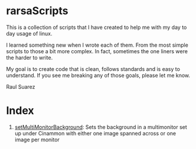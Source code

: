 # rarsaScripts

This is a collection of scripts that I have created to help me with my day to day usage of linux.

I learned something new when I wrote each of them. From the most simple scripts to those a bit more complex. In fact, sometimes the one liners were the harder to write.

My goal is to create code that is clean, follows standards and is easy to understand. If you see me breaking any of those goals, please let me know.

Raul Suarez

# Index
1. [setMultiMonitorBackground](setMultiMonitorBackground.sh): Sets the background in a multimonitor set up under Cinammon with either one image spanned across or one image per monitor



